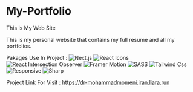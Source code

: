 # My-Portfolio
This is My Web Site

This is my personal website that contains my full resume and all my portfolios.

Pakages Use In Project :
![Next.js](https://img.shields.io/badge/Next.js-EF2D5E)
![React Icons](https://img.shields.io/badge/React-Icons-EF2D5E)
![React Intersection Observer](https://img.shields.io/badge/React-Intersection%20Observer-EF2D5E)
![Framer Motion](https://img.shields.io/badge/Framer%20Motion-EF2D5E)
![SASS](https://img.shields.io/badge/SASS-EF2D5E)
![Tailwind Css](https://img.shields.io/badge/Tailwind%20Css-EF2D5E)
![Responsive](https://img.shields.io/badge/Responsive-EF2D5E)
![Sharp](https://img.shields.io/badge/Sharp-EF2D5E)

Project Link For Visit :
https://dr-mohammadmomeni.iran.liara.run


